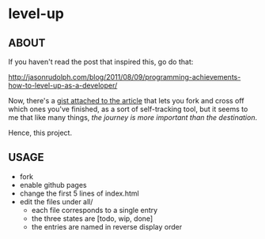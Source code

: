 level-up
================================================================================

ABOUT
--------------------------------------------------------------------------------

If you haven't read the post that inspired this, go do that:

http://jasonrudolph.com/blog/2011/08/09/programming-achievements-how-to-level-up-as-a-developer/

Now, there's a [gist attached to the article](https://gist.github.com/1133830)
that lets you fork and cross off which ones you've finished, as a sort of
self-tracking tool, but it seems to me that like many things,
*the journey is more important than the destination*.

Hence, this project.

USAGE
--------------------------------------------------------------------------------

 * fork
 * enable github pages
 * change the first 5 lines of index.html
 * edit the files under all/
   * each file corresponds to a single entry
   * the three states are [todo, wip, done]
   * the entries are named in reverse display order
